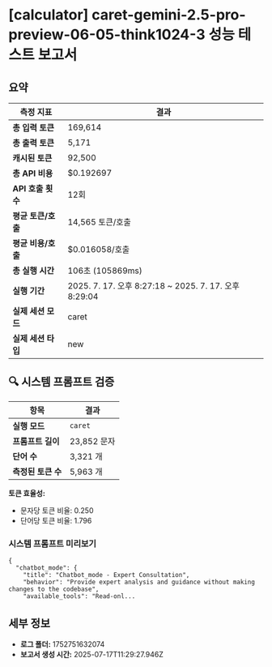 # [calculator] caret-gemini-2.5-pro-preview-06-05-think1024-3 성능 테스트 보고서

## 요약

| 측정 지표 | 결과 |
|---|---|
| **총 입력 토큰** | 169,614 |
| **총 출력 토큰** | 5,171 |
| **캐시된 토큰** | 92,500 |
| **총 API 비용** | $0.192697 |
| **API 호출 횟수** | 12회 |
| **평균 토큰/호출** | 14,565 토큰/호출 |
| **평균 비용/호출** | $0.016058/호출 |
| **총 실행 시간** | 106초 (105869ms) |
| **실행 기간** | 2025. 7. 17. 오후 8:27:18 ~ 2025. 7. 17. 오후 8:29:04 |
| **실제 세션 모드** | caret |
| **실제 세션 타입** | new |


## 🔍 시스템 프롬프트 검증

| 항목 | 결과 |
|---|---|
| **실행 모드** | `caret` |
| **프롬프트 길이** | 23,852 문자 |
| **단어 수** | 3,321 개 |
| **측정된 토큰 수** | 5,963 개 |

**토큰 효율성:**
- 문자당 토큰 비율: 0.250
- 단어당 토큰 비율: 1.796

### 시스템 프롬프트 미리보기
```
{
  "chatbot_mode": {
    "title": "Chatbot_mode - Expert Consultation",
    "behavior": "Provide expert analysis and guidance without making changes to the codebase",
    "available_tools": "Read-onl...
```




## 세부 정보

- **로그 폴더:** 1752751632074
- **보고서 생성 시간:** 2025-07-17T11:29:27.946Z
